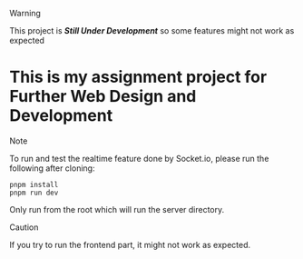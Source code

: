 > [!WARNING]
> This project is _**Still Under Development**_ so some features might not work as expected

# This is my assignment project for Further Web Design and Development

> [!NOTE]
> To run and test the realtime feature done by Socket.io, please run the following after cloning:

```
pnpm install
pnpm run dev
```

Only run from the root which will run the server directory.

> [!CAUTION]
> If you try to run the frontend part, it might not work as expected.
